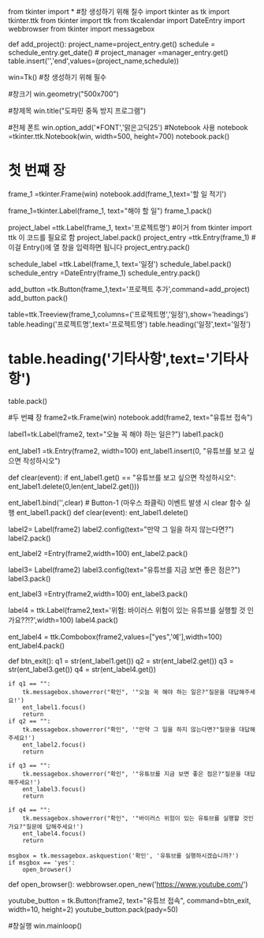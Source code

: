 from tkinter import * #창 생성하기 위해 칠수
import tkinter as tk
import tkinter.ttk
from tkinter import ttk
from tkcalendar import DateEntry
import webbrowser
from tkinter import messagebox

def add_project():
    project_name=project_entry.get()
    schedule = schedule_entry.get_date()
    # project_manager =manager_entry.get()
    table.insert('','end',values=(project_name,schedule))


win=Tk() #창 생성하기 위해 필수

#창크기
win.geometry("500x700")

#창제목
win.title("도파민 중독 방지 프로그램")

#전체 폰트
win.option_add('*FONT','맑은고딕25')
#Notebook 사용
notebook =tkinter.ttk.Notebook(win, width=500, height=700)
notebook.pack()

# 첫 번쨰 장
frame_1 =tkinter.Frame(win)
notebook.add(frame_1,text='할 일 적기')

frame_1=tkinter.Label(frame_1, text="해야 할 일")
frame_1.pack()

project_label =ttk.Label(frame_1, text='프로젝트명')  #이거 from tkinter import ttk 이 코드를 필요로 함
project_label.pack()
project_entry =ttk.Entry(frame_1) #이걸 Entry()에 열 창을 입력하면 됩니다
project_entry.pack()

schedule_label =ttk.Label(frame_1, text='일정')
schedule_label.pack()
schedule_entry =DateEntry(frame_1)
schedule_entry.pack()


add_button =tk.Button(frame_1,text='프로젝트 추가',command=add_project)
add_button.pack()

table=ttk.Treeview(frame_1,columns=('프로젝트명','일정'),show='headings')
table.heading('프로젝트명',text='프로젝트명')
table.heading('일정',text='일정')
# table.heading('기타사항',text='기타사항')
table.pack()



#두 번쨰 장
frame2=tk.Frame(win)
notebook.add(frame2, text="유튜브 접속")

label1=tk.Label(frame2, text="오늘 꼭 해야 하는 일은?")
label1.pack()

ent_label1 =tk.Entry(frame2, width=100)
ent_label1.insert(0, "유튜브를 보고 싶으면 작성하시오")


def clear(event):
    if ent_label1.get() == "유튜브를 보고 싶으면 작성하시오":
        ent_label1.delete(0,len(ent_label2.get()))


ent_label1.bind('<Button-1>',clear) # Button-1 (마우스 좌클릭) 이벤트 발생 시 clear 함수 실행
ent_label1.pack()
def clear(event):
    ent_label1.delete()

label2= Label(frame2)
label2.config(text="만약 그 일을 하지 않는다면?")
label2.pack()

ent_label2 =Entry(frame2,width=100)
ent_label2.pack()

label3= Label(frame2)
label3.config(text="유튜브를 지금 보면 좋은 점은?")
label3.pack()

ent_label3 =Entry(frame2,width=100)
ent_label3.pack()


label4 = ttk.Label(frame2,text='위험: 바이러스 위험이 있는 유튜브를 실행할 것 인가요??!?',width=100)
label4.pack()

ent_label4 = ttk.Combobox(frame2,values=["yes",'예'],width=100)
ent_label4.pack()

def btn_exit():
    q1 = str(ent_label1.get())
    q2 = str(ent_label2.get())
    q3 = str(ent_label3.get())
    q4 = str(ent_label4.get())


    if q1 == "":
        tk.messagebox.showerror("확인", '"오늘 꼭 해야 하는 일은?"질문을 대답해주세요!')
        ent_label1.focus()
        return
    if q2 == "":
        tk.messagebox.showerror("확인", '"만약 그 일을 하지 않는다면?"질문을 대답해주세요!')
        ent_label2.focus()
        return

    if q3 == "":
        tk.messagebox.showerror("확인", '"유튜브를 지금 보면 좋은 점은?"질문을 대답해주세요!')
        ent_label3.focus()
        return

    if q4 == "":
        tk.messagebox.showerror("확인", '"바이러스 위험이 있는 유튜브를 실행할 것인가요?"질문에 답해주세요!')
        ent_label4.focus()
        return

    msgbox = tk.messagebox.askquestion('확인', '유튜브를 실행하시겠습니까?')
    if msgbox == 'yes':
        open_browser()

def open_browser():
    webbrowser.open_new('https://www.youtube.com/')


youtube_button = tk.Button(frame2, text="유튜브 접속", command=btn_exit, width=10, height=2)
youtube_button.pack(pady=50)


#창실행
win.mainloop()



